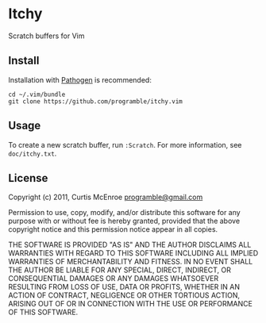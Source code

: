 # Itchy

Scratch buffers for Vim

## Install

Installation with [Pathogen](https://github.com/tpope/vim-pathogen) is
recommended:

```
cd ~/.vim/bundle
git clone https://github.com/programble/itchy.vim
```

## Usage

To create a new scratch buffer, run `:Scratch`. For more information, see
`doc/itchy.txt`.

## License

Copyright (c) 2011, Curtis McEnroe <programble@gmail.com>

Permission to use, copy, modify, and/or distribute this software for any
purpose with or without fee is hereby granted, provided that the above
copyright notice and this permission notice appear in all copies.

THE SOFTWARE IS PROVIDED "AS IS" AND THE AUTHOR DISCLAIMS ALL WARRANTIES
WITH REGARD TO THIS SOFTWARE INCLUDING ALL IMPLIED WARRANTIES OF
MERCHANTABILITY AND FITNESS. IN NO EVENT SHALL THE AUTHOR BE LIABLE FOR
ANY SPECIAL, DIRECT, INDIRECT, OR CONSEQUENTIAL DAMAGES OR ANY DAMAGES
WHATSOEVER RESULTING FROM LOSS OF USE, DATA OR PROFITS, WHETHER IN AN
ACTION OF CONTRACT, NEGLIGENCE OR OTHER TORTIOUS ACTION, ARISING OUT OF
OR IN CONNECTION WITH THE USE OR PERFORMANCE OF THIS SOFTWARE.

